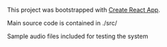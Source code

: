 This project was bootstrapped with [Create React App](https://github.com/facebookincubator/create-react-app).

Main source code is contained in ./src/

Sample audio files included for testing the system